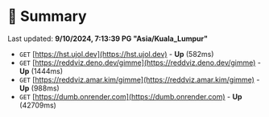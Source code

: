 # 📖 Summary
Last updated: **9/10/2024, 7:13:39 PG "Asia/Kuala_Lumpur"**

- `GET` [https://hst.ujol.dev](https://hst.ujol.dev) - **Up** (582ms)
- `GET` [https://reddviz.deno.dev/gimme](https://reddviz.deno.dev/gimme) - **Up** (1444ms)
- `GET` [https://reddviz.amar.kim/gimme](https://reddviz.amar.kim/gimme) - **Up** (988ms)
- `GET` [https://dumb.onrender.com](https://dumb.onrender.com) - **Up** (42709ms)
